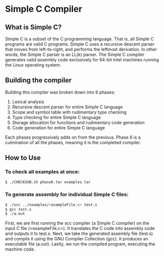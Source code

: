 # Simple C Compiler

## What is Simple C?
Simple C is a subset of the C programming language. That is, all Simple C programs are valid C programs. Simple C uses a recursive descent parser that moves from left-to-right, and performs the leftmost derivation. In other words, the Simple C parser is an LL(k) parser. The Simple C compiler generates valid assembly code exclusively for 64-bit Intel machines running the Linux operating system.

## Building the compiler
Building this compiler was broken down into 6 phases: 
1. Lexical analysis
2. Recursive descent parser for entire Simple C language
3. Scope and symbol table with rudimentary type checking
4. Type checking for entire Simple C language
5. Storage allocation for functions and rudimentary code generation
6. Code generation for entire Simple C language

Each phases progressively adds on from the previous. Phase 6 is a culmination of all the phases, meaning it is the completed compiler.

## How to Use

### To check all examples at once:
```bash
$ ./CHECKSUB.sh phase6.tar examples.tar
```

### To generate assembly for individual Simple C files:
```bash
$ ./scc ../examples/<exampleFile.c> test.s
$ gcc test.s
$ ./a.out
```

First, we are first running the scc compiler (a Simple C compiler) on the input C file (<exampleFile.c>). It translates the C code into assembly code and outputs it to test.s. Next, we take the generated assembly file (test.s) and compils it using the GNU Compiler Collection (gcc). It produces an executable file (a.out). Lastly, we run the compiled program, executing the machine code.
